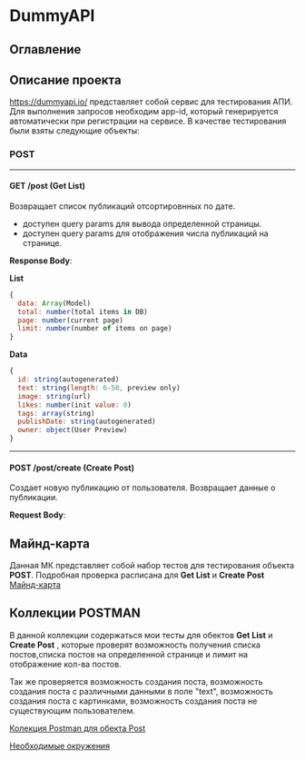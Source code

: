 # DummyAPI

## Оглавление


## Описание проекта
https://dummyapi.io/ представляет собой сервис для тестирования АПИ. Для выполнения запросов необходим app-id, который генерируется автоматически при регистрации на сервисе. 
В качестве тестирования были взяты следующие объекты:
### POST
____
#### GET /post (Get List)
Возвращает список публикаций отсортировнных по дате. 
- доступен query params для вывода определенной страницы.
- доступен query params для отображения числа публикаций на странице.

**Response Body**:

**List**
```javascript
{
  data: Array(Model)
  total: number(total items in DB)
  page: number(current page)
  limit: number(number of items on page)
}
```
**Data**
```javascript
{
  id: string(autogenerated)
  text: string(length: 6-50, preview only)
  image: string(url)
  likes: number(init value: 0)
  tags: array(string)
  publishDate: string(autogenerated)
  owner: object(User Preview)
}
```
____
#### POST /post/create (Create Post)
Создает новую публикацию от пользователя. Возвращает данные о публикации.

**Request Body**:



## Майнд-карта
Данная МК представляет собой набор тестов для тестирования объекта **POST**. Подробная проверка расписана для **Get List** и **Create Post**
[Майнд-карта](https://drive.google.com/file/d/105fVu9zjqIJng1eLJsuv-7nmzJbmWPVF/view?usp=sharing)
## Коллекции POSTMAN

В данной коллекции содержаться мои тесты для обектов **Get List** и **Create Post** , которые проверят возможность получения списка постов,списка постов на определенной странице и лимит на отображение кол-ва постов.

Так же проверяется возможность создания поста, возможность создания поста с различными данными в поле  "text", возможность создания поста с картинками, возможность создания поста не существующим пользователем. 

[Колекция Postman для обекта Post](https://github.com/Lexzender/DummyAPI/blob/main/Dummy%20API.postman_collection.json)

[Необходимые окружения](https://github.com/Lexzender/DummyAPI/blob/main/local.postman_environment.json)
